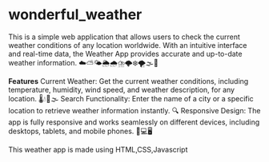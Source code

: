 # wonderful_weather
This is a simple web application that allows users to check the current weather conditions of any location worldwide. With an intuitive interface and real-time data, the Weather App provides accurate and up-to-date weather information. ☁️⛅🌤️🌦️🌧️⛈️🌩️❄️🌪️🌫️🌊

**Features**
Current Weather: Get the current weather conditions, including temperature, humidity, wind speed, and weather description, for any location. 🌡️💧💨🌫️
Search Functionality: Enter the name of a city or a specific location to retrieve weather information instantly. 🔍
Responsive Design: The app is fully responsive and works seamlessly on different devices, including desktops, tablets, and mobile phones. 📱💻🖥️

This weather app is made using HTML,CSS,Javascript
